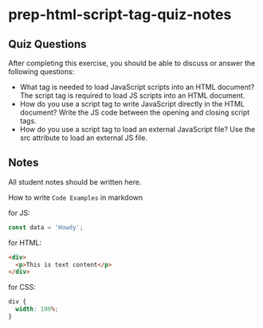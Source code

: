 # prep-html-script-tag-quiz-notes

## Quiz Questions

After completing this exercise, you should be able to discuss or answer the following questions:

- What tag is needed to load JavaScript scripts into an HTML document?
  The script tag is required to load JS scripts into an HTML document.
- How do you use a script tag to write JavaScript directly in the HTML document?
  Write the JS code between the opening and closing script tags.
- How do you use a script tag to load an external JavaScript file?
  Use the src attribute to load an external JS file.

## Notes

All student notes should be written here.

How to write `Code Examples` in markdown

for JS:

```javascript
const data = 'Howdy';
```

for HTML:

```html
<div>
  <p>This is text content</p>
</div>
```

for CSS:

```css
div {
  width: 100%;
}
```
